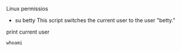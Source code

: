 Linux permissios
 - su betty
 This script switches the current user to the user "betty."
 
print current user 
```shell
whoami
```